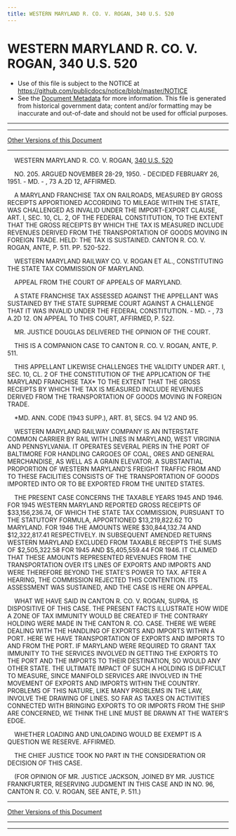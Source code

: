 ```yaml
---
title: WESTERN MARYLAND R. CO. V. ROGAN, 340 U.S. 520
---
```


# WESTERN MARYLAND R. CO. V. ROGAN, 340 U.S. 520

* Use of this file is subject to the NOTICE at https://github.com/publicdocs/notice/blob/master/NOTICE
* See the [Document Metadata](../../../index.md) for more information.
  This file is generated from historical government data; content and/or formatting may be inaccurate and out-of-date and should not be used for official purposes.

----------
----------

[Other Versions of this Document](https://publicdocs.github.io/go/links?ns=uslm-x&ref=%2Fus%2Fcourts%2Fscotus%2FusReporter%2F340%2F520)

----------

    WESTERN MARYLAND R. CO. V. ROGAN, [340 U.S. 520][/us/courts/scotus/usReporter/340/520]

    NO. 205.  ARGUED NOVEMBER 28-29, 1950.  - DECIDED FEBRUARY 26, 1951.  - MD. - , 73 A.2D 12, AFFIRMED.

    A MARYLAND FRANCHISE TAX ON RAILROADS, MEASURED BY GROSS RECEIPTS APPORTIONED ACCORDING TO MILEAGE WITHIN THE STATE, WAS CHALLENGED AS INVALID UNDER THE IMPORT-EXPORT CLAUSE, ART. I, SEC. 10, CL. 2, OF THE FEDERAL CONSTITUTION, TO THE EXTENT THAT THE GROSS RECEIPTS BY WHICH THE TAX IS MEASURED INCLUDE REVENUES DERIVED FROM THE TRANSPORTATION OF GOODS MOVING IN FOREIGN TRADE.  HELD:  THE TAX IS SUSTAINED.  CANTON R. CO. V. ROGAN, ANTE, P. 511.  PP. 520-522.

    WESTERN MARYLAND RAILWAY CO. V. ROGAN ET AL., CONSTITUTING THE STATE TAX COMMISSION OF MARYLAND.

    APPEAL FROM THE COURT OF APPEALS OF MARYLAND.

    A STATE FRANCHISE TAX ASSESSED AGAINST THE APPELLANT WAS SUSTAINED BY THE STATE SUPREME COURT AGAINST A CHALLENGE THAT IT WAS INVALID UNDER THE FEDERAL CONSTITUTION.   - MD. - , 73 A.2D 12.  ON APPEAL TO THIS COURT, AFFIRMED, P. 522.

    MR. JUSTICE DOUGLAS DELIVERED THE OPINION OF THE COURT.

    THIS IS A COMPANION CASE TO CANTON R. CO. V. ROGAN, ANTE, P. 511.

    THIS APPELLANT LIKEWISE CHALLENGES THE VALIDITY UNDER ART. I, SEC. 10, CL. 2 OF THE CONSTITUTION OF THE APPLICATION OF THE MARYLAND FRANCHISE TAX\* TO THE EXTENT THAT THE GROSS RECEIPTS BY WHICH THE TAX IS MEASURED INCLUDE REVENUES DERIVED FROM THE TRANSPORTATION OF GOODS MOVING IN FOREIGN TRADE.

    \*MD. ANN. CODE (1943 SUPP.), ART. 81, SECS. 94 1/2 AND 95.

    WESTERN MARYLAND RAILWAY COMPANY IS AN INTERSTATE COMMON CARRIER BY RAIL WITH LINES IN MARYLAND, WEST VIRGINIA AND PENNSYLVANIA.  IT OPERATES SEVERAL PIERS IN THE PORT OF BALTIMORE FOR HANDLING CARGOES OF COAL, ORES AND GENERAL MERCHANDISE, AS WELL AS A GRAIN ELEVATOR.  A SUBSTANTIAL PROPORTION OF WESTERN MARYLAND'S FREIGHT TRAFFIC FROM AND TO THESE FACILITIES CONSISTS OF THE TRANSPORTATION OF GOODS IMPORTED INTO OR TO BE EXPORTED FROM THE UNITED STATES.

    THE PRESENT CASE CONCERNS THE TAXABLE YEARS 1945 AND 1946.  FOR 1945 WESTERN MARYLAND REPORTED GROSS RECEIPTS OF $33,156,236.74, OF WHICH THE STATE TAX COMMISSION, PURSUANT TO THE STATUTORY FORMULA, APPORTIONED $13,219,822.62 TO MARYLAND.  FOR 1946 THE AMOUNTS WERE $30,844,132.74 AND $12,322,817.41 RESPECTIVELY.  IN SUBSEQUENT AMENDED RETURNS WESTERN MARYLAND EXCLUDED FROM TAXABLE RECEIPTS THE SUMS OF $2,505,322.58 FOR 1945 AND $5,405,559.44 FOR 1946.  IT CLAIMED THAT THESE AMOUNTS REPRESENTED REVENUES FROM THE TRANSPORTATION OVER ITS LINES OF EXPORTS AND IMPORTS AND WERE THEREFORE BEYOND THE STATE'S POWER TO TAX.  AFTER A HEARING, THE COMMISSION REJECTED THIS CONTENTION.  ITS ASSESSMENT WAS SUSTAINED, AND THE CASE IS HERE ON APPEAL.

    WHAT WE HAVE SAID IN CANTON R. CO. V. ROGAN, SUPRA, IS DISPOSITIVE OF THIS CASE.  THE PRESENT FACTS ILLUSTRATE HOW WIDE A ZONE OF TAX IMMUNITY WOULD BE CREATED IF THE CONTRARY HOLDING WERE MADE IN THE CANTON R. CO. CASE.  THERE WE WERE DEALING WITH THE HANDLING OF EXPORTS AND IMPORTS WITHIN A PORT.  HERE WE HAVE TRANSPORTATION OF EXPORTS AND IMPORTS TO AND FROM THE PORT.  IF MARYLAND WERE REQUIRED TO GRANT TAX IMMUNITY TO THE SERVICES INVOLVED IN GETTING THE EXPORTS TO THE PORT AND THE IMPORTS TO THEIR DESTINATION, SO WOULD ANY OTHER STATE.  THE ULTIMATE IMPACT OF SUCH A HOLDING IS DIFFICULT TO MEASURE, SINCE MANIFOLD SERVICES ARE INVOLVED IN THE MOVEMENT OF EXPORTS AND IMPORTS WITHIN THE COUNTRY.  PROBLEMS OF THIS NATURE, LIKE MANY PROBLEMS IN THE LAW, INVOLVE THE DRAWING OF LINES.  SO FAR AS TAXES ON ACTIVITIES CONNECTED WITH BRINGING EXPORTS TO OR IMPORTS FROM THE SHIP ARE CONCERNED, WE THINK THE LINE MUST BE DRAWN AT THE WATER'S EDGE.

    WHETHER LOADING AND UNLOADING WOULD BE EXEMPT IS A QUESTION WE RESERVE.  AFFIRMED.

    THE CHIEF JUSTICE TOOK NO PART IN THE CONSIDERATION OR DECISION OF THIS CASE.

    (FOR OPINION OF MR. JUSTICE JACKSON, JOINED BY MR. JUSTICE FRANKFURTER, RESERVING JUDGMENT IN THIS CASE AND IN NO. 96, CANTON R. CO. V. ROGAN, SEE ANTE, P. 511.)

----------

[Other Versions of this Document](https://publicdocs.github.io/go/links?ns=uslm-x&ref=%2Fus%2Fcourts%2Fscotus%2FusReporter%2F340%2F520)

----------
----------

[/us/courts/scotus/usReporter/340/520]: https://publicdocs.github.io/go/links?ns=uslm-x&ref=%2Fus%2Fcourts%2Fscotus%2FusReporter%2F340%2F520


